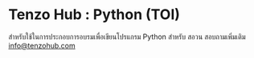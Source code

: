 # Tenzo Hub : Python (TOI)
สำหรับใช้ในการประกอบการอบรมเพื่อเขียนโปรแกรม Python
สำหรับ สอวน
สอบถามเพิ่มเติม info@tenzohub.com
